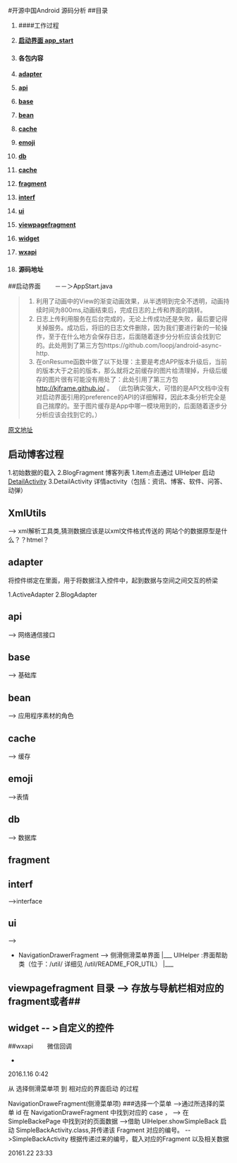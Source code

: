 #开源中国Android 源码分析
##目录
1. ####工作过程
  1. **[启动界面 app_start](#启动界面)**
  
1. #### 各包内容

  1. **[adapter](#启动界面)**  
  2. **[api](#api)**
  3. **[base](#base)**
  4. **[bean](#bean)**
  5. **[cache](#cache)**
  6. **[emoji](#emoji)**
  7. **[db](#db)**
  8. **[cache](#cache)**
  9. **[fragment](#fragment)**
  10. **[interf](#interf)**
  10. **[ui](#ui)**
  11. **[viewpagefragment](##viewpagefragment)**
  12. **[widget](##widget)**
  13.  **[wxapi](##wxapi)**    

1.  #### 源码地址


##启动界面
　　－－＞AppStart.java

> 1. 利用了动画中的View的渐变动画效果，从半透明到完全不透明，动画持续时间为800ms,动画结束后，完成日志的上传和界面的跳转。
> 2. 日志上传利用服务在后台完成的，无论上传成功还是失败，最后要记得关掉服务。成功后，将旧的日志文件删除，因为我们要进行新的一轮操作，至于在什么地方会保存日志，后面随着逐步分分析应该会找到它的。此处用到了第三方包https://github.com/loopj/android-async-http. 
> 3. 在onResume函数中做了以下处理：主要是考虑APP版本升级后，当前的版本大于之前的版本，那么就将之前缓存的图片给清理掉，升级后缓存的图片很有可能没有用处了：此处引用了第三方包 http://kjframe.github.io/  。 （此包确实强大，可惜的是API文档中没有对启动界面引用的preference的API的详细解释，因此本条分析完全是自己揣摩的。至于图片缓存是App中哪一模块用到的，后面随着逐步分分析应该会找到它的。） 

 [原文地址](http://my.oschina.net/jixin/blog/416284)

## 启动博客过程
   1.初始数据的载入
   2.BlogFragment 博客列表
     1.item点击通过 UIHelper 启动 [DetailActivity](3.DetailActivity)
   3.DetailActivity 详情activity（包括：资讯、博客、软件、问答、动弹）
## XmlUtils 
--> xml解析工具类,猜测数据应该是以xml文件格式传送的
网站个的数据原型是什么？？htmel？ 
　
　　


## adapter 
将控件绑定在里面，用于将数据注入控件中，起到数据与空间之间交互的桥梁

1.ActiveAdapter
2.BlogAdapter 
## api 
--> 网络通信接口

## base 
--> 基础库
## bean 
--> 应用程序素材的角色
## cache
 --> 缓存
## emoji
 -->表情
## db
 --> 数据库
## fragment
## interf 
-->interface
## ui 
 -->
* NavigationDrawerFragment --> 侧滑侧滑菜单界面
       |___ UIHelper :界面帮助类（位于：/util/ 详细见 /util/README_FOR_UTIL）
            |___

## viewpagefragment 目录 --> 存放与导航栏相对应的fragment或者##

## widget -- >自定义的控件
##wxapi
　　微信回调




*

2016.1.16 0:42

从 选择侧滑菜单项 到 相对应的界面启动 的过程

NavigationDraweFragment(侧滑菜单项)
    ###选择一个菜单
       -->通过所选择的菜单 id 在 NavigationDraweFragment 中找到对应的 case ，
       --> 在 SimpleBackePage 中找到对的页面数据
       -->借助 UIHelper.showSimpleBack 启动 SimpleBackActivity.class,并传递该 Fragment 对应的编号。
       -->SimpleBackActivity 根据传递过来的编号，载入对应的Fragment 以及相关数据

20161.22 23:33
